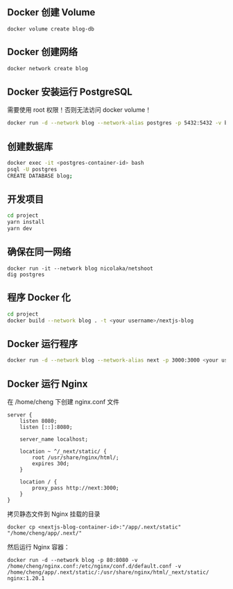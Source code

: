 ## Docker 创建 Volume
```shell
docker volume create blog-db
```

## Docker 创建网络
```bash
docker network create blog
```

## Docker 安装运行 PostgreSQL
需要使用 root 权限！否则无法访问 docker volume！
```bash
docker run -d --network blog --network-alias postgres -p 5432:5432 -v blog-db:/var/lib/postgresql/data -e POSTGRES_PASSWORD=123456 postgres:13.3
```

## 创建数据库
```bash
docker exec -it <postgres-container-id> bash
psql -U postgres
CREATE DATABASE blog;
```

## 开发项目
```bash
cd project
yarn install
yarn dev
```

## 确保在同一网络
```shell
docker run -it --network blog nicolaka/netshoot
dig postgres
```

## 程序 Docker 化
```bash
cd project
docker build --network blog . -t <your username>/nextjs-blog
```

## Docker 运行程序
```bash
docker run -d --network blog --network-alias next -p 3000:3000 <your username>/nextjs-blog
```

## Docker 运行 Nginx
在 /home/cheng 下创建 nginx.conf 文件
```nginx configuration
server {
    listen 8080;
    listen [::]:8080;

    server_name localhost;
    
    location ~ ^/_next/static/ {
        root /usr/share/nginx/html/;
        expires 30d;
    }

    location / {
        proxy_pass http://next:3000;
    }
}
```
拷贝静态文件到 Nginx 挂载的目录
```shell
docker cp <nextjs-blog-container-id>:"/app/.next/static" "/home/cheng/app/.next/"
```
然后运行 Nginx 容器：
```shell
docker run -d --network blog -p 80:8080 -v /home/cheng/nginx.conf:/etc/nginx/conf.d/default.conf -v /home/cheng/app/.next/static/:/usr/share/nginx/html/_next/static/ nginx:1.20.1
```